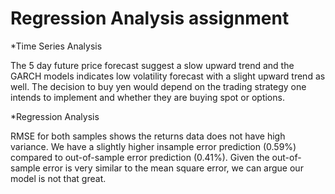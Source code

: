 # Regression Analysis assignment

*Time Series Analysis

The 5 day future price forecast suggest a slow upward trend and the GARCH models indicates low volatility forecast with a slight upward trend as well. The decision to buy yen would depend on the trading strategy one intends to implement and whether they are buying spot or options. 

*Regression Analysis

RMSE for both samples shows the returns data does not have high variance. We have a slightly higher insample error prediction (0.59%) compared to out-of-sample error prediction (0.41%). Given the out-of-sample error is very similar to the mean square error, we can argue our model is not that great.
